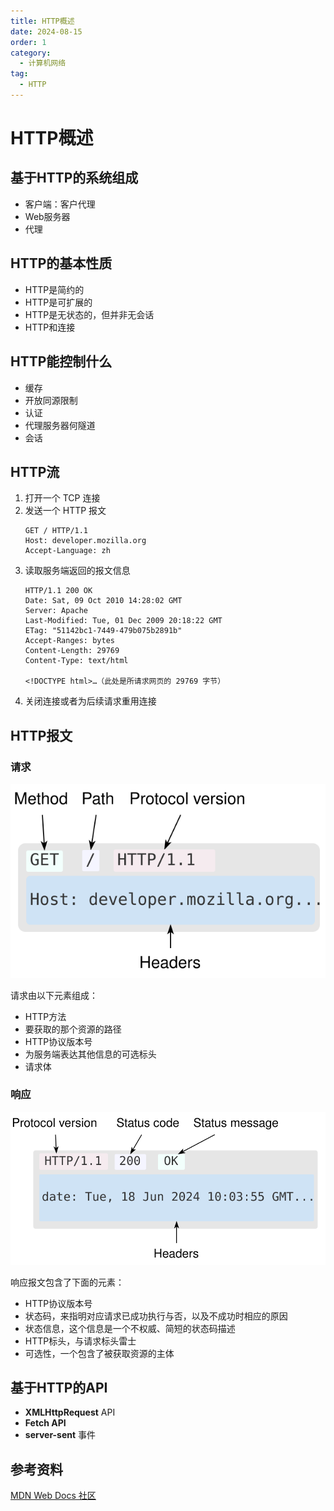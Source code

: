 ```yaml
---
title: HTTP概述
date: 2024-08-15
order: 1
category:
  - 计算机网络
tag:
  - HTTP
---
```


# HTTP概述

## 基于HTTP的系统组成

- 客户端：客户代理
- Web服务器
- 代理

## HTTP的基本性质

- HTTP是简约的
- HTTP是可扩展的
- HTTP是无状态的，但并非无会话
- HTTP和连接

## HTTP能控制什么

- 缓存
- 开放同源限制
- 认证
- 代理服务器何隧道
- 会话

## HTTP流

1. 打开一个 TCP 连接
2. 发送一个 HTTP 报文
    ```http request
    GET / HTTP/1.1
    Host: developer.mozilla.org
    Accept-Language: zh
    ```
3. 读取服务端返回的报文信息
    ```http request
    HTTP/1.1 200 OK
    Date: Sat, 09 Oct 2010 14:28:02 GMT
    Server: Apache
    Last-Modified: Tue, 01 Dec 2009 20:18:22 GMT
    ETag: "51142bc1-7449-479b075b2891b"
    Accept-Ranges: bytes
    Content-Length: 29769
    Content-Type: text/html
    
    <!DOCTYPE html>…（此处是所请求网页的 29769 字节）
    ```
4. 关闭连接或者为后续请求重用连接

## HTTP报文

### 请求

![](/assets/images/http-request.svg)

请求由以下元素组成：
- HTTP方法
- 要获取的那个资源的路径
- HTTP协议版本号
- 为服务端表达其他信息的可选标头
- 请求体

### 响应

![](/assets/images/http-response.svg)

响应报文包含了下面的元素：
- HTTP协议版本号
- 状态码，来指明对应请求已成功执行与否，以及不成功时相应的原因
- 状态信息，这个信息是一个不权威、简短的状态码描述
- HTTP标头，与请求标头雷士
- 可选性，一个包含了被获取资源的主体

## 基于HTTP的API

- **XMLHttpRequest** API
- **Fetch API** 
- **server-sent** 事件

## 参考资料

[MDN Web Docs 社区](https://developer.mozilla.org/zh-CN/docs/Web/HTTP/Overview)

